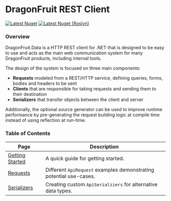 # DragonFruit REST Client
[![Latest Nuget](https://img.shields.io/nuget/v/DragonFruit.Data?label=DragonFruit.Data&logo=nuget)](https://nuget.org/packages/DragonFruit.Data)
[![Latest Nuget (Roslyn)](https://img.shields.io/nuget/v/DragonFruit.Data.Roslyn?label=DragonFruit.Data.Roslyn&logo=nuget)](https://nuget.org/packages/DragonFruit.Data.Roslyn)

### Overview
DragonFruit.Data is a HTTP REST client for .NET that is designed to be easy to use and acts as the main web communication system for many DragonFruit products, including internal tools.

The design of the system is focused on three main components:

- **Requests** modeled from a REST/HTTP service, defining queries, forms, bodies and headers to be sent
- **Clients** that are responsible for taking requests and sending them to their destination
- **Serializers** that transfer objects between the client and server

Additionally, the optional source generator can be used to improve runtime performance by pre-generating the request building logic at compile time instead of using reflection at run-time.

### Table of Contents

| Page                                                                | Description                                                              |
|---------------------------------------------------------------------|--------------------------------------------------------------------------|
| [Getting Started](/wiki/rest-client/getting-started)                | A quick guide for getting started.                                       |
| [Requests](/wiki/rest-client/requests)                              | Different `ApiRequest` examples demonstrating potential use-cases.       |
| [Serializers](/wiki/rest-client/serializers)                        | Creating custom `ApiSerialziers` for alternative data types.             |
